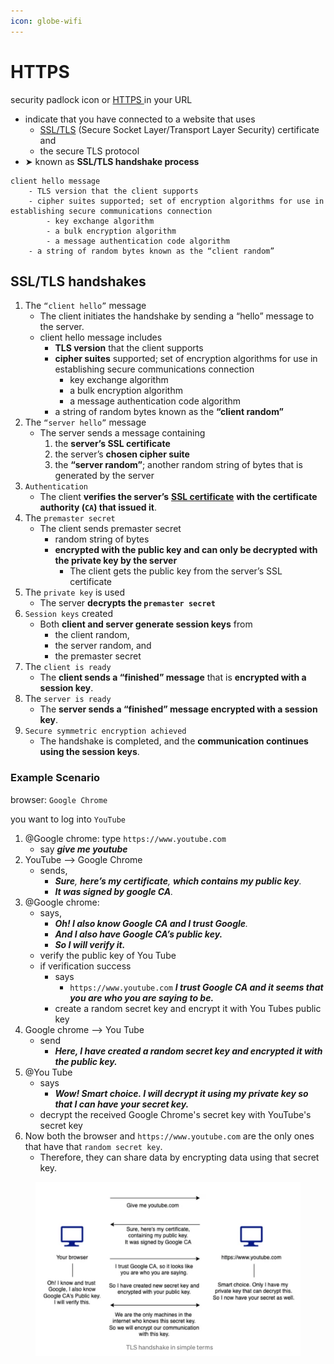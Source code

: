 ```yaml
---
icon: globe-wifi
---
```


# HTTPS

security padlock icon or [HTTPS ](https://javarevisited.blogspot.com/2013/07/how-ssl-https-and-certificates-works-in-java-web-application.html)in your URL

* indicate that you have connected to a website that uses&#x20;
  * [SSL/TLS](https://javarevisited.blogspot.com/2022/02/top-5-courses-to-learn-ssl-and-tls-in.html) (Secure Socket Layer/Transport Layer Security) certificate and&#x20;
  * the secure TLS protocol
* ➤ known as **SSL/TLS handshake process**



```
client hello message
    - TLS version that the client supports
    - cipher suites supported; set of encryption algorithms for use in establishing secure communications connection
        - key exchange algorithm
        - a bulk encryption algorithm
        - a message authentication code algorithm
    - a string of random bytes known as the “client random”
```



## SSL/TLS handshakes&#x20;

1. The `“client hello”` message&#x20;
   * The client initiates the handshake by sending a “hello” message to the server.&#x20;
   * client hello message includes
     * **TLS version** that the client supports&#x20;
     * **cipher suites** supported; set of encryption algorithms for use in establishing secure communications connection&#x20;
       * key exchange algorithm&#x20;
       * a bulk encryption algorithm&#x20;
       * a message authentication code algorithm&#x20;
     * a string of random bytes known as the **“client random”**
2. The `“server hello”` message&#x20;
   * The server sends a message containing&#x20;
     1. the **server’s SSL certificate**
     2. the server’s **chosen cipher suite**&#x20;
     3. the **“server random”**; another random string of bytes that is generated by the server
3. `Authentication`&#x20;
   * The client **verifies the server’s** [**SSL certificate**](https://www.java67.com/2012/09/keytool-command-examples-java-add-view-certificate-ssl.html) **with the certificate authority (`CA`) that issued it**.
4. The `premaster secret`&#x20;
   * The client sends premaster secret
     * random string of bytes
     * **encrypted with the public key and can only be decrypted with the private key by the server**
       * The client gets the public key from the server’s SSL certificate
5. The `private key` is used&#x20;
   * The server **decrypts the `premaster secret`**
6. `Session keys` created&#x20;
   * Both **client and server generate session keys** from&#x20;
     * the client random,
     * the server random, and&#x20;
     * the premaster secret
7. The `client is ready`&#x20;
   * The **client sends a “finished” message** that is **encrypted with a session key**.
8. The `server is ready`
   * The **server sends a “finished” message encrypted with a session key**.
9. `Secure symmetric encryption achieved`
   * The handshake is completed, and the **communication continues using the session keys**.



### Example Scenario

browser: `Google Chrome`&#x20;

you want to log into `YouTube`

1. @Google chrome: type `https://www.youtube.com`&#x20;
   * say _**give me youtube**_
2. YouTube  -->  Google Chrome
   * sends,&#x20;
     * _**Sure**, **here’s my certificate**, **which contains my public key**._&#x20;
     * _**It was signed by google CA**._
3. @Google chrome:
   * says,&#x20;
     * _**Oh! I also know Google CA and I trust Google**._&#x20;
     * _**And I also have Google CA’s public key.**_&#x20;
     * _**So I will verify it.**_
   * verify the public key of You Tube
   * if verification success
     * says
       * `https://www.youtube.com` _**I trust Google CA and it seems that you are who you are saying to be.**_&#x20;
     * create a random secret key and encrypt it with You Tubes public key&#x20;
4. Google chrome --> You Tube
   * send&#x20;
     * _**Here, I have created a random secret key and encrypted it with the public key.**_
5. @You Tube
   * says&#x20;
     * _**Wow! Smart choice. I will decrypt it using my private key so that I can have your secret key.**_
   * decrypt the received Google Chrome's secret key with YouTube's secret key
6. Now both the browser and `https://www.youtube.com` are the only ones that have that `random secret key`.&#x20;
   * Therefore, they can share data by encrypting data using that secret key.

<figure><img src="../.gitbook/assets/tls-handshake.png" alt="" width="563"><figcaption></figcaption></figure>



